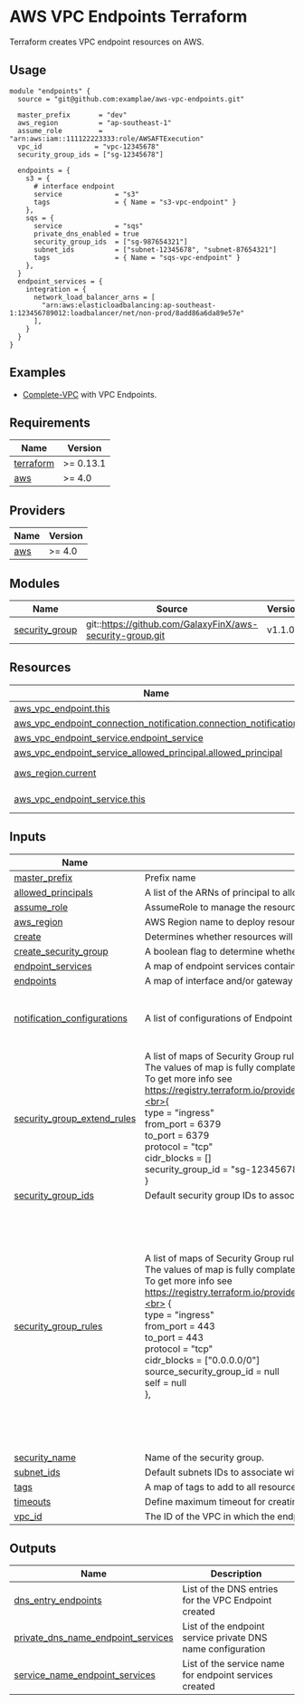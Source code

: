 # AWS VPC Endpoints Terraform

Terraform creates VPC endpoint resources on AWS.

## Usage

```hcl
module "endpoints" {
  source = "git@github.com:examplae/aws-vpc-endpoints.git"
    
  master_prefix       = "dev"
  aws_region          = "ap-southeast-1"
  assume_role         = "arn:aws:iam::111122223333:role/AWSAFTExecution"
  vpc_id             = "vpc-12345678"
  security_group_ids = ["sg-12345678"]

  endpoints = {
    s3 = {
      # interface endpoint
      service             = "s3"
      tags                = { Name = "s3-vpc-endpoint" }
    },
    sqs = {
      service             = "sqs"
      private_dns_enabled = true
      security_group_ids  = ["sg-987654321"]
      subnet_ids          = ["subnet-12345678", "subnet-87654321"]
      tags                = { Name = "sqs-vpc-endpoint" }
    },
  }
  endpoint_services = {
    integration = {
      network_load_balancer_arns = [
        "arn:aws:elasticloadbalancing:ap-southeast-1:123456789012:loadbalancer/net/non-prod/8add86a6da89e57e"
      ],
    }
  }
}
```

## Examples

- [Complete-VPC](../../examples/complete-vpc) with VPC Endpoints.

## Requirements

| Name | Version |
|------|---------|
| <a name="requirement_terraform"></a> [terraform](#requirement\_terraform) | >= 0.13.1 |
| <a name="requirement_aws"></a> [aws](#requirement\_aws) | >= 4.0 |

## Providers

| Name | Version |
|------|---------|
| <a name="provider_aws"></a> [aws](#provider\_aws) | >= 4.0 |

## Modules

| Name | Source | Version |
|------|--------|---------|
| <a name="module_security_group"></a> [security\_group](#module\_security\_group) | git::https://github.com/GalaxyFinX/aws-security-group.git | v1.1.0 |

## Resources

| Name | Type |
|------|------|
| [aws_vpc_endpoint.this](https://registry.terraform.io/providers/hashicorp/aws/latest/docs/resources/vpc_endpoint) | resource |
| [aws_vpc_endpoint_connection_notification.connection_notification](https://registry.terraform.io/providers/hashicorp/aws/latest/docs/resources/vpc_endpoint_connection_notification) | resource |
| [aws_vpc_endpoint_service.endpoint_service](https://registry.terraform.io/providers/hashicorp/aws/latest/docs/resources/vpc_endpoint_service) | resource |
| [aws_vpc_endpoint_service_allowed_principal.allowed_principal](https://registry.terraform.io/providers/hashicorp/aws/latest/docs/resources/vpc_endpoint_service_allowed_principal) | resource |
| [aws_region.current](https://registry.terraform.io/providers/hashicorp/aws/latest/docs/data-sources/region) | data source |
| [aws_vpc_endpoint_service.this](https://registry.terraform.io/providers/hashicorp/aws/latest/docs/data-sources/vpc_endpoint_service) | data source |

## Inputs

| Name | Description | Type | Default | Required |
|------|-------------|------|---------|:--------:|
| <a name="input_master_prefix"></a> [master\_prefix](#input\_master\_prefix) | Prefix name | `string` | n/a | yes |
| <a name="input_allowed_principals"></a> [allowed\_principals](#input\_allowed\_principals) | A list of the ARNs of principal to allow to discover a VPC endpoint service. | `list(string)` | `[]` | no |
| <a name="input_assume_role"></a> [assume\_role](#input\_assume\_role) | AssumeRole to manage the resources within account that owns | `string` | `null` | no |
| <a name="input_aws_region"></a> [aws\_region](#input\_aws\_region) | AWS Region name to deploy resources. | `string` | `"ap-southeast-1"` | no |
| <a name="input_create"></a> [create](#input\_create) | Determines whether resources will be created | `bool` | `true` | no |
| <a name="input_create_security_group"></a> [create\_security\_group](#input\_create\_security\_group) | A boolean flag to determine whether to create Security Group. | `bool` | `false` | no |
| <a name="input_endpoint_services"></a> [endpoint\_services](#input\_endpoint\_services) | A map of endpoint services containing their properties and configurations | `any` | `{}` | no |
| <a name="input_endpoints"></a> [endpoints](#input\_endpoints) | A map of interface and/or gateway endpoints containing their properties and configurations | `any` | `{}` | no |
| <a name="input_notification_configurations"></a> [notification\_configurations](#input\_notification\_configurations) | A list of configurations of Endpoint Connection Notifications for VPC Endpoint events. | <pre>list(object({<br>    sns_arn = string<br>    events  = list(string)<br>  }))</pre> | `[]` | no |
| <a name="input_security_group_extend_rules"></a> [security\_group\_extend\_rules](#input\_security\_group\_extend\_rules) | A list of maps of Security Group rules.<br>The values of map is fully complated with `aws_security_group_rule` resource.<br>To get more info see https://registry.terraform.io/providers/hashicorp/aws/latest/docs/resources/security_group_rule.<br>{<br>  type              = "ingress"<br>  from\_port         = 6379<br>  to\_port           = 6379<br>  protocol          = "tcp"<br>  cidr\_blocks       = []<br>  security\_group\_id = "sg-123456789"<br>} | `any` | `[]` | no |
| <a name="input_security_group_ids"></a> [security\_group\_ids](#input\_security\_group\_ids) | Default security group IDs to associate with the VPC endpoints | `list(string)` | `[]` | no |
| <a name="input_security_group_rules"></a> [security\_group\_rules](#input\_security\_group\_rules) | A list of maps of Security Group rules.<br>The values of map is fully complated with `aws_security_group_rule` resource.<br>To get more info see https://registry.terraform.io/providers/hashicorp/aws/latest/docs/resources/security_group_rule.<br>  {<br>    type                     = "ingress"<br>    from\_port                = 443<br>    to\_port                  = 443<br>    protocol                 = "tcp"<br>    cidr\_blocks              = ["0.0.0.0/0"]<br>    source\_security\_group\_id = null<br>    self                     = null<br>  }, | `any` | <pre>[<br>  {<br>    "cidr_blocks": [<br>      "0.0.0.0/0"<br>    ],<br>    "from_port": 0,<br>    "protocol": "-1",<br>    "self": null,<br>    "source_security_group_id": null,<br>    "to_port": 0,<br>    "type": "egress"<br>  },<br>  {<br>    "cidr_blocks": [<br>      "0.0.0.0/0"<br>    ],<br>    "from_port": 443,<br>    "protocol": "tcp",<br>    "to_port": 443,<br>    "type": "ingress"<br>  }<br>]</pre> | no |
| <a name="input_security_name"></a> [security\_name](#input\_security\_name) | Name of the security group. | `string` | `"endpoint-proxy"` | no |
| <a name="input_subnet_ids"></a> [subnet\_ids](#input\_subnet\_ids) | Default subnets IDs to associate with the VPC endpoints | `list(string)` | `[]` | no |
| <a name="input_tags"></a> [tags](#input\_tags) | A map of tags to add to all resources | `map(string)` | `{}` | no |
| <a name="input_timeouts"></a> [timeouts](#input\_timeouts) | Define maximum timeout for creating, updating, and deleting VPC endpoint resources | `map(string)` | `{}` | no |
| <a name="input_vpc_id"></a> [vpc\_id](#input\_vpc\_id) | The ID of the VPC in which the endpoint will be used | `string` | `null` | no |

## Outputs

| Name | Description |
|------|-------------|
| <a name="output_dns_entry_endpoints"></a> [dns\_entry\_endpoints](#output\_dns\_entry\_endpoints) | List of the DNS entries for the VPC Endpoint created |
| <a name="output_private_dns_name_endpoint_services"></a> [private\_dns\_name\_endpoint\_services](#output\_private\_dns\_name\_endpoint\_services) | List of the endpoint service private DNS name configuration |
| <a name="output_service_name_endpoint_services"></a> [service\_name\_endpoint\_services](#output\_service\_name\_endpoint\_services) | List of the service name for endpoint services created |
